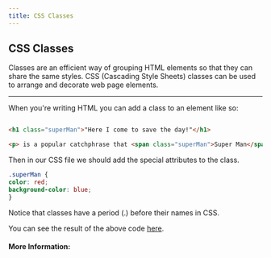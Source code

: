 ```yaml
---
title: CSS Classes
---
```

## CSS Classes

Classes are an efficient way of grouping HTML elements so that they can share the same styles. CSS (Cascading Style Sheets) classes can be used to arrange and decorate web page elements.

---

When you're writing HTML you can add a class to an element like so: 

```html

<h1 class="superMan">"Here I come to save the day!"</h1>

<p> is a popular catchphrase that <span class="superMan">Super Man</span> often said.</p>

```

Then  in our CSS file we should add the special attributes to the class.  
```css
.superMan {
color: red;
background-color: blue;
}

```
 

Notice that classes have a period (.) before their names in CSS.

You can see the result of the above code [here](https://codepen.io/Tlandis/pen/RLvomV).
#### More Information:
<!-- Please add any articles you think might be helpful to read before writing the article -->



